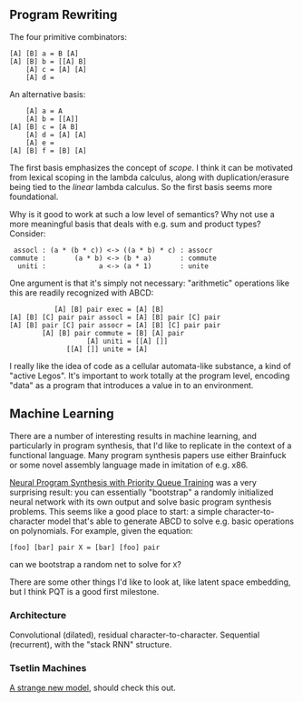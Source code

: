 ## Program Rewriting
The four primitive combinators:

```
[A] [B] a = B [A]
[A] [B] b = [[A] B]
    [A] c = [A] [A]
    [A] d =
```

An alternative basis:

```
    [A] a = A
    [A] b = [[A]]
[A] [B] c = [A B]
    [A] d = [A] [A]
    [A] e =
[A] [B] f = [B] [A]
```

The first basis emphasizes the concept of *scope*. I think it can be
motivated from lexical scoping in the lambda calculus, along with
duplication/erasure being tied to the *linear* lambda calculus. So the
first basis seems more foundational.

Why is it good to work at such a low level of semantics? Why not use a
more meaningful basis that deals with e.g. sum and product types?
Consider:

```
 assocl : (a * (b * c)) <-> ((a * b) * c) : assocr
commute :       (a * b) <-> (b * a)       : commute
  uniti :             a <-> (a * 1)       : unite
```

One argument is that it's simply not necessary: "arithmetic"
operations like this are readily recognized with ABCD:

```
           [A] [B] pair exec = [A] [B]
[A] [B] [C] pair pair assocl = [A] [B] pair [C] pair
[A] [B] pair [C] pair assocr = [A] [B] [C] pair pair
        [A] [B] pair commute = [B] [A] pair
                   [A] uniti = [[A] []]
              [[A] []] unite = [A]
```

I really like the idea of code as a cellular automata-like substance,
a kind of "active Legos". It's important to work totally at the
program level, encoding "data" as a program that introduces a value in
to an environment.

## Machine Learning
There are a number of interesting results in machine learning, and
particularly in program synthesis, that I'd like to replicate in the
context of a functional language. Many program synthesis papers use
either Brainfuck or some novel assembly language made in imitation of
e.g. x86.

[Neural Program Synthesis with Priority Queue
Training](https://arxiv.org/abs/1801.03526) was a very surprising
result: you can essentially "bootstrap" a randomly initialized neural
network with its own output and solve basic program synthesis
problems. This seems like a good place to start: a simple
character-to-character model that's able to generate ABCD to solve
e.g. basic operations on polynomials. For example, given the equation:

```
[foo] [bar] pair X = [bar] [foo] pair
```

can we bootstrap a random net to solve for `X`?

There are some other things I'd like to look at, like latent space
embedding, but I think PQT is a good first milestone.

### Architecture
Convolutional (dilated), residual character-to-character.
Sequential (recurrent), with the "stack RNN" structure.

### Tsetlin Machines
[A strange new model](https://arxiv.org/abs/1804.01508), should check
this out.
